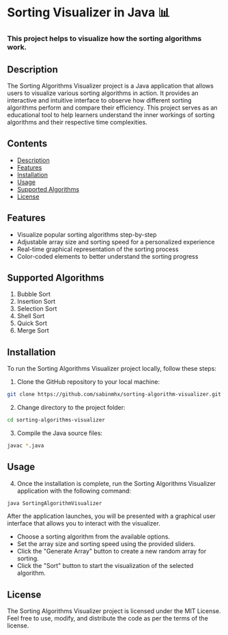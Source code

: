 # Sorting Visualizer in Java 📊

### This project helps to visualize how the sorting algorithms work.

## Description

The Sorting Algorithms Visualizer project is a Java application that allows users to visualize various sorting algorithms in action. It provides an interactive and intuitive interface to observe how different sorting algorithms perform and compare their efficiency. This project serves as an educational tool to help learners understand the inner workings of sorting algorithms and their respective time complexities.

## Contents

- [Description](#description)
- [Features](#features)
- [Installation](#installation)
- [Usage](#usage)
- [Supported Algorithms](#supported-algorithms)
- [License](#license)

## Features

- Visualize popular sorting algorithms step-by-step
- Adjustable array size and sorting speed for a personalized experience
- Real-time graphical representation of the sorting process
- Color-coded elements to better understand the sorting progress

## Supported Algorithms
1. Bubble Sort
3. Insertion Sort    
4. Selection Sort
5. Shell Sort
6. Quick Sort
7. Merge Sort

## Installation

To run the Sorting Algorithms Visualizer project locally, follow these steps:

1. Clone the GitHub repository to your local machine:
```bash
git clone https://github.com/sabinmhx/sorting-algorithm-visualizer.git
```
2. Change directory to the project folder:
```bash
cd sorting-algorithms-visualizer
```
3. Compile the Java source files:
```bash
javac *.java
```

## Usage
4. Once the installation is complete, run the Sorting Algorithms Visualizer application with the following command:
```bash
java SortingAlgorithmVisualizer
```

After the application launches, you will be presented with a graphical user interface that allows you to interact with the visualizer.

- Choose a sorting algorithm from the available options.
- Set the array size and sorting speed using the provided sliders.
- Click the "Generate Array" button to create a new random array for sorting.
- Click the "Sort" button to start the visualization of the selected algorithm.

## License
The Sorting Algorithms Visualizer project is licensed under the MIT License. Feel free to use, modify, and distribute the code as per the terms of the license.
